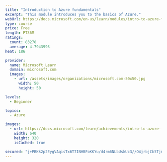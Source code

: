 ```yaml
---
title: "Introduction to Azure fundamentals"
excerpt: "This module introduces you to the basics of Azure."
webUrl: https://docs.microsoft.com/en-us/learn/modules/intro-to-azure-fundamentals/
type: course
price: Free
length: PT36M
ratings:
  count: 83278
  average: 4.7943993
heat: 186

provider:
  name: Microsoft Learn
  domain: microsoft.com
  images:
    - url: /assets/images/organizations/microsoft.com-50x50.jpg
      width: 50
      height: 50

levels:
  - Beginner

topics:
  - Azure

images:
  - url: https://docs.microsoft.com/learn/achievements/intro-to-azure-fundamentals-social.png
    width: 640
    height: 320
    isCached: true

secured: "j+PBKk2p2EygVAqisTx6T7INHBFoKKYu/d4rm6NLbUskUc3//O4jrbjCb5Tjmz80ZIZTidl/JswceTfVMrXab4lq9LyfIwJbtqEgPSRlj88t+YYmrYkxBeM93zlsZAmUD7uWpuKlRDKq++jUes8L/Ov1HSQKoe9HUHJaSknBGbG+udOheg2UoLgQVdbvt1O0JVT5HZ6Xt7X6CaeMwmkHjmEKbkcvHG2twz3wr7zPXNZuLeqGOGMrYsCTgijcFNtodNgXfvG6tIgkiUmZQl7iOF5xOAmRRwcJ5TnLGUVzjJc6bBuDua5vMCv1I+9YS7ZPZyKYLZIEcG1nZXn4+sTHxS80KQyKlspg72LvJKQzDWmukYX6V657QugFB+U3jD8J/q6OERWf1gz7LxyyP/B8y1c8ekE2+XqXujb+okoM1CDAtiXVotoWP7fgzO8rayMd;h4b4HaVxyE9YUOij2Lt5cg=="
---
```


